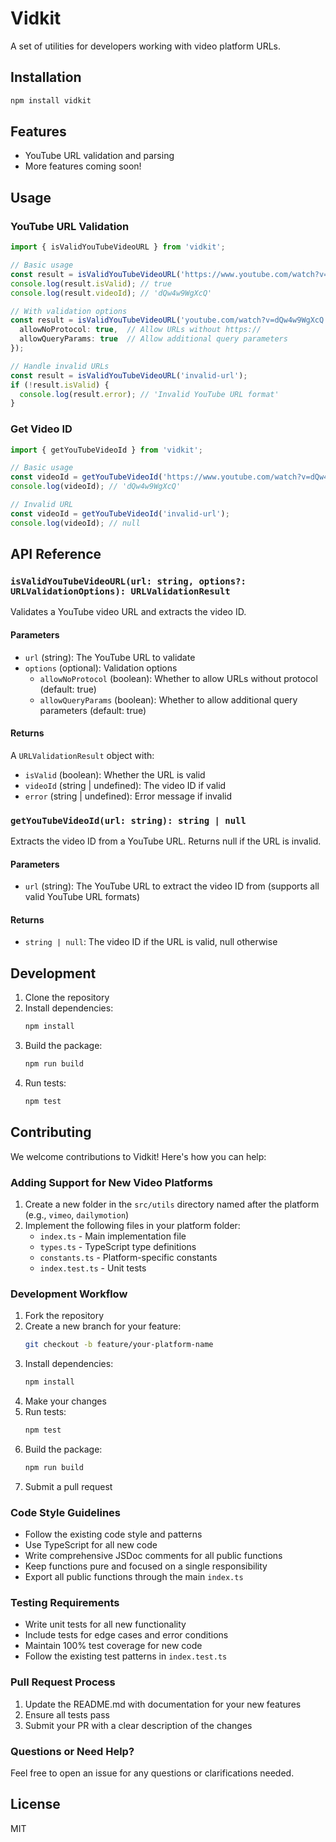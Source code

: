# Vidkit

A set of utilities for developers working with video platform URLs.

## Installation

```bash
npm install vidkit
```

## Features

- YouTube URL validation and parsing
- More features coming soon!

## Usage

### YouTube URL Validation

```typescript
import { isValidYouTubeVideoURL } from 'vidkit';

// Basic usage
const result = isValidYouTubeVideoURL('https://www.youtube.com/watch?v=dQw4w9WgXcQ');
console.log(result.isValid); // true
console.log(result.videoId); // 'dQw4w9WgXcQ'

// With validation options
const result = isValidYouTubeVideoURL('youtube.com/watch?v=dQw4w9WgXcQ', {
  allowNoProtocol: true,  // Allow URLs without https://
  allowQueryParams: true  // Allow additional query parameters
});

// Handle invalid URLs
const result = isValidYouTubeVideoURL('invalid-url');
if (!result.isValid) {
  console.log(result.error); // 'Invalid YouTube URL format'
}
```

### Get Video ID

```typescript
import { getYouTubeVideoId } from 'vidkit';

// Basic usage
const videoId = getYouTubeVideoId('https://www.youtube.com/watch?v=dQw4w9WgXcQ');
console.log(videoId); // 'dQw4w9WgXcQ'

// Invalid URL
const videoId = getYouTubeVideoId('invalid-url');
console.log(videoId); // null
```

## API Reference

### `isValidYouTubeVideoURL(url: string, options?: URLValidationOptions): URLValidationResult`

Validates a YouTube video URL and extracts the video ID.

#### Parameters

- `url` (string): The YouTube URL to validate
- `options` (optional): Validation options
  - `allowNoProtocol` (boolean): Whether to allow URLs without protocol (default: true)
  - `allowQueryParams` (boolean): Whether to allow additional query parameters (default: true)

#### Returns

A `URLValidationResult` object with:
- `isValid` (boolean): Whether the URL is valid
- `videoId` (string | undefined): The video ID if valid
- `error` (string | undefined): Error message if invalid

### `getYouTubeVideoId(url: string): string | null`

Extracts the video ID from a YouTube URL. Returns null if the URL is invalid.

#### Parameters

- `url` (string): The YouTube URL to extract the video ID from (supports all valid YouTube URL formats)

#### Returns

- `string | null`: The video ID if the URL is valid, null otherwise

## Development

1. Clone the repository
2. Install dependencies:
   ```bash
   npm install
   ```
3. Build the package:
   ```bash
   npm run build
   ```
4. Run tests:
   ```bash
   npm test
   ```

## Contributing

We welcome contributions to Vidkit! Here's how you can help:

### Adding Support for New Video Platforms

1. Create a new folder in the `src/utils` directory named after the platform (e.g., `vimeo`, `dailymotion`)
2. Implement the following files in your platform folder:
   - `index.ts` - Main implementation file
   - `types.ts` - TypeScript type definitions
   - `constants.ts` - Platform-specific constants
   - `index.test.ts` - Unit tests

### Development Workflow

1. Fork the repository
2. Create a new branch for your feature:
   ```bash
   git checkout -b feature/your-platform-name
   ```
3. Install dependencies:
   ```bash
   npm install
   ```
4. Make your changes
5. Run tests:
   ```bash
   npm test
   ```
6. Build the package:
   ```bash
   npm run build
   ```
7. Submit a pull request

### Code Style Guidelines

- Follow the existing code style and patterns
- Use TypeScript for all new code
- Write comprehensive JSDoc comments for all public functions
- Keep functions pure and focused on a single responsibility
- Export all public functions through the main `index.ts`

### Testing Requirements

- Write unit tests for all new functionality
- Include tests for edge cases and error conditions
- Maintain 100% test coverage for new code
- Follow the existing test patterns in `index.test.ts`

### Pull Request Process

1. Update the README.md with documentation for your new features
2. Ensure all tests pass
4. Submit your PR with a clear description of the changes

### Questions or Need Help?

Feel free to open an issue for any questions or clarifications needed.

## License

MIT 